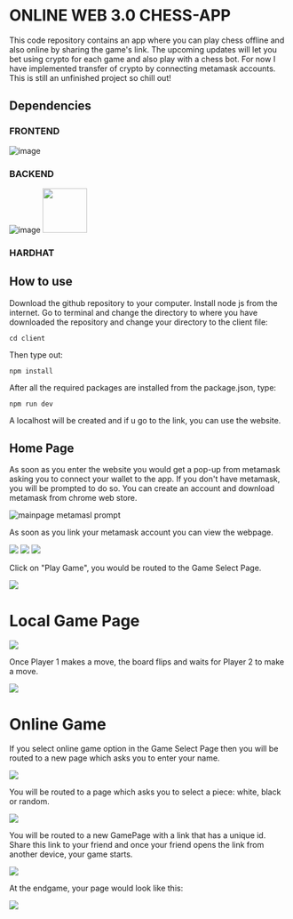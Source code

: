 # ONLINE WEB 3.0 CHESS-APP

This code repository contains an app where you can play chess offline and also online by sharing the game's link. The upcoming updates will let you bet using crypto for each game and also play with a chess bot. 
For now I have implemented transfer of crypto by connecting metamask accounts. This is still an unfinished project so chill out!

## Dependencies

### FRONTEND
![image](screenshots/Frontend.png)

### BACKEND

![image](screenshots/Backend.png)
<img src="/screenshots/hardhat.png" height="80" width="80">     
### HARDHAT

## How to use
Download the github repository to your computer. Install node js from the internet. Go to terminal and change the directory to where you have downloaded the repository and change your directory to the client file:

`cd client`

Then type out:

`npm install`

After all the required packages are installed from the package.json, type:

`npm run dev`

A localhost will be created and if u go to the link, you can use the website.

## Home Page

As soon as you enter the website you would get a pop-up from metamask asking you to connect your wallet to the app. If you don't have metamask, you will be prompted to do so. You can create an account and download 
metamask from chrome web store.

![mainpage metamasl prompt](/screenshots/mainpage_metamask_prompt.png)

As soon as you link your metamask account you can view the webpage.

![](/screenshots/Home1.png)
![](/screenshots/Home2.png)
![](/screenshots/Home3.png)

Click on "Play Game", you would be routed to the Game Select Page.

![](/screenshots/GameSelect.png)

# Local Game Page

![](/screenshots/LocalWhite.png)

Once Player 1 makes a move, the board flips and waits for Player 2 to make a move.

![](/screenshots/LocalBlack.png)

# Online Game

If you select online game option in the Game Select Page then you will be routed to a new page which asks you to enter your name.

![](/screenshots/Enteryourname.png)

You will be routed to a page which asks you to select a piece: white, black or random.

![](/screenshots/OnlinePieceSelect.png)

You will be routed to a new GamePage with a link that has a unique id. Share this link to your friend and once your friend opens the link from another device, your game starts.

![](/screenshots/OnlineGameLinkShare.png)

At the endgame, your page would look like this:

![](/screenshots/Lost.png)
